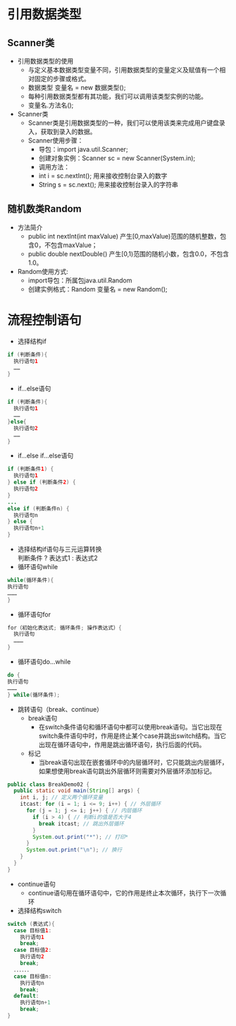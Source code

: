 # 引用数据类型
## Scanner类
  * 引用数据类型的使用
    + 与定义基本数据类型变量不同，引用数据类型的变量定义及赋值有一个相对固定的步骤或格式。
    + 数据类型  变量名  =  new 数据类型();
    + 每种引用数据类型都有其功能，我们可以调用该类型实例的功能。
    + 变量名.方法名();
  * Scanner类
    + Scanner类是引用数据类型的一种，我们可以使用该类来完成用户键盘录入，获取到录入的数据。
    + Scanner使用步骤：
      - 导包：import java.util.Scanner;
      - 创建对象实例：Scanner sc = new Scanner(System.in);
      - 调用方法：
      - int  i = sc.nextInt(); 用来接收控制台录入的数字
      - String s = sc.next(); 用来接收控制台录入的字符串
## 随机数类Random
  * 方法简介
    + public int nextInt(int maxValue)	产生[0,maxValue)范围的随机整数，包含0，不包含maxValue；
    + public double nextDouble()  产生[0,1)范围的随机小数，包含0.0，不包含1.0。
  * Random使用方式:
    + import导包：所属包java.util.Random  
    + 创建实例格式：Random 变量名 = new Random();
# 流程控制语句
  * 选择结构if  
  ```java
  if (判断条件){
    执行语句1
    ……
  }
  ```
  * if…else语句
  ```java
  if (判断条件){
    执行语句1
    ……
  }else{
    执行语句2
    ……
  }
  ```  
  * if…else if…else语句  
  ```java
  if (判断条件1) {
    执行语句1
  } else if (判断条件2) {
    执行语句2
  }
  ...
  else if (判断条件n) {
    执行语句n
  } else {
    执行语句n+1
  }
  ```  
  * 选择结构if语句与三元运算转换  
  判断条件 ? 表达式1 : 表达式2  
  * 循环语句while
  ```java
  while(循环条件){
  执行语句
  ………
  }
  ``` 
  * 循环语句for
  ```java
  for（初始化表达式; 循环条件; 操作表达式）{
    执行语句
    ………
  }
  ```  
  * 循环语句do…while
  ```java
  do {
  执行语句
  ………
  } while(循环条件);
  ```  
  * 跳转语句（break、continue）
    + break语句
      - 在switch条件语句和循环语句中都可以使用break语句。当它出现在switch条件语句中时，作用是终止某个case并跳出switch结构。当它出现在循环语句中，作用是跳出循环语句，执行后面的代码。
    + 标记
      - 当break语句出现在嵌套循环中的内层循环时，它只能跳出内层循环，如果想使用break语句跳出外层循环则需要对外层循环添加标记。
  ```java
  public class BreakDemo02 {
    public static void main(String[] args) {
      int i, j; // 定义两个循环变量
      itcast: for (i = 1; i <= 9; i++) { // 外层循环
        for (j = 1; j <= i; j++) { // 内层循环
          if (i > 4) { // 判断i的值是否大于4
            break itcast; // 跳出外层循环
          }
          System.out.print("*"); // 打印*
        }
        System.out.print("\n"); // 换行
      }
    }
  }
  ```  
  * continue语句
    + continue语句用在循环语句中，它的作用是终止本次循环，执行下一次循环
  * 选择结构switch
  ```java
  switch (表达式){
    case 目标值1:
      执行语句1
      break;
    case 目标值2:
      执行语句2
      break;
    ．．．．．．
    case 目标值n:
      执行语句n
      break;
    default:
      执行语句n+1
      break;
  }
  ```  